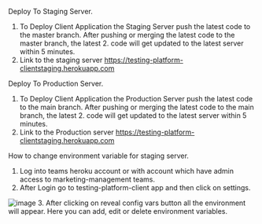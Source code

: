 Deploy To Staging Server.
1. To Deploy Client Application the Staging Server push the latest code to the master branch. After pushing or merging the latest code to the master branch, the latest 2. code will get updated to the latest server within 5 minutes.
3. Link to the staging server https://testing-platform-clientstaging.herokuapp.com 

Deploy To Production Server.
1. To Deploy Client Application the Production Server push the latest code to the main branch. After pushing or merging the latest code to the main branch, the latest 2. code will get updated to the latest server within 5 minutes.
3. Link to the Production server [https://testing-platform-clientstaging.herokuapp.com ](https://client.marketingmgmt.net/)

How to change environment variable for staging server.
1. Log into teams heroku account or with account which have admin access to marketing-management teams.
2. After Login go to testing-platform-client app and then click on settings. 

![image](https://user-images.githubusercontent.com/50096917/209548870-011ec664-649e-4a45-9db1-276e45c1dc42.png)
3. After clicking on reveal config vars button all the environment will appear. Here you can add, edit or delete environment variables.
